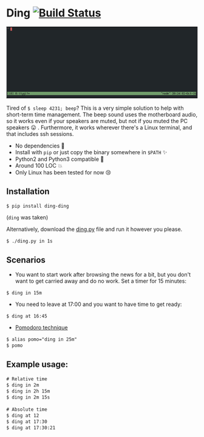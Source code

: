 # Ding [![Build Status](https://travis-ci.org/liviu-/ding.svg?branch=develop)](https://travis-ci.org/liviu-/ding)

![usage_gif](usage.gif)

Tired of `$ sleep 4231; beep`? This is a very simple solution to help with short-term time management. The beep sound uses the motherboard audio, so it works even if your speakers are muted, but not if you muted the PC speakers :stuck_out_tongue: . Furthermore, it works wherever there's a Linux terminal, and that includes ssh sessions.

- No dependencies :dizzy:
- Install with `pip` or just copy the binary somewhere in `$PATH` :sparkles:
- Python2 and Python3 compatible :star2:
- Around 100 LOC :boom:
- Only Linux has been tested for now :cry:

## Installation

```
$ pip install ding-ding
```

(`ding` was taken)

Alternatively, download the [ding.py](https://github.com/liviu-/ding/blob/develop/ding/ding.py) file and run it however you please.

```
$ ./ding.py in 1s
```

## Scenarios

- You want to start work after browsing the news for a bit, but you don't want to get carried away and do no work. Set a timer for 15 minutes:
```
$ ding in 15m
```
- You need to leave at 17:00 and you want to have time to get ready:
```
$ ding at 16:45
```

- [Pomodoro technique](https://en.wikipedia.org/wiki/Pomodoro_Technique)
```
$ alias pomo="ding in 25m"
$ pomo
```


## Example usage:

```
# Relative time
$ ding in 2m
$ ding in 2h 15m
$ ding in 2m 15s

# Absolute time
$ ding at 12
$ ding at 17:30
$ ding at 17:30:21
```

